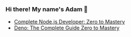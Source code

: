 ### Hi there! My name's Adam 👋

- [Complete Node.js Developer: Zero to Mastery](https://academy.zerotomastery.io/p/learn-node-js?affcode=441520_1jw4f2ay)
- [Deno: The Complete Guide Zero to Mastery](https://academy.zerotomastery.io/p/deno-the-complete-guide-zero-to-mastery?affcode=441520_1jw4f2ay)
